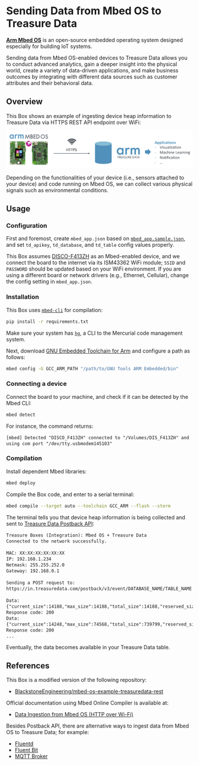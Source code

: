 # Sending Data from Mbed OS to Treasure Data

**[Arm Mbed OS](https://www.mbed.com/en/platform/mbed-os/)** is an open-source embedded operating system designed especially for building IoT systems.

Sending data from Mbed OS-enabled devices to Treasure Data allows you to conduct advanced analytics, gain a deeper insight into the physical world, create a variety of data-driven applications, and make business outcomes by integrating with different data sources such as customer attributes and their behavioral data.

## Overview

This Box shows an example of ingesting device heap information to Treasure Data via HTTPS REST API endpoint over WiFi:

![mbed-td](./images/mbed-td.png)

Depending on the functionalities of your device (i.e., sensors attached to your device) and code running on Mbed OS, we can collect various physical signals such as environmental conditions.

## Usage

### Configuration

First and foremost, create `mbed_app.json` based on [`mbed_app.sample.json`](./mbed_app.sample.json), and set `td_apikey`, `td_database`, and `td_table` config values properly.

This Box assumes [DISCO-F413ZH](https://os.mbed.com/platforms/ST-Discovery-F413H/) as an Mbed-enabled device, and we connect the board to the internet via its ISM43362 WiFi module; `SSID` and `PASSWORD` should be updated based on your WiFi environment. If you are using a different board or network drivers (e.g., Ethernet, Cellular), change the config setting in `mbed_app.json`.

### Installation

This Box uses [`mbed-cli`](https://github.com/ARMmbed/mbed-cli) for compilation:

```sh
pip install -r requirements.txt
```

Make sure your system has [`hg`](https://www.mercurial-scm.org/doc/hg.1.html), a CLI to the Mercurial code management system.

Next, download [GNU Embedded Toolchain for Arm](https://developer.arm.com/tools-and-software/open-source-software/developer-tools/gnu-toolchain/gnu-rm/downloads) and configure a path as follows:

```sh
mbed config -G GCC_ARM_PATH "/path/to/GNU Tools ARM Embedded/bin"
```

### Connecting a device

Connect the board to your machine, and check if it can be detected by the Mbed CLI:

```sh
mbed detect
```

For instance, the command returns:

```
[mbed] Detected "DISCO_F413ZH" connected to "/Volumes/DIS_F413ZH" and using com port "/dev/tty.usbmodem145103"
```

### Compilation

Install dependent Mbed libraries:

```sh
mbed deploy
```

Compile the Box code, and enter to a serial terminal:

```sh
mbed compile --target auto --toolchain GCC_ARM --flash --sterm
```

The terminal tells you that device heap information is being collected and sent to [Treasure Data Postback API](https://docs.treasuredata.com/display/public/PD/Postback+API):

```
Treasure Boxes (Integration): Mbed OS + Treasure Data
Connected to the network successfully.

MAC: XX:XX:XX:XX:XX:XX
IP: 192.168.1.234
Netmask: 255.255.252.0
Gateway: 192.168.0.1

Sending a POST request to: https://in.treasuredata.com/postback/v3/event/DATABASE_NAME/TABLE_NAME

Data: {"current_size":14188,"max_size":14188,"total_size":14188,"reserved_size":300672,"alloc_cnt":8,"alloc_fail_cnt":0}
Response code: 200
Data: {"current_size":14248,"max_size":74568,"total_size":739799,"reserved_size":300672,"alloc_cnt":10,"alloc_fail_cnt":0}
Response code: 200
...
```

Eventually, the data becomes available in your Treasure Data table.

## References

This Box is a modified version of the following repository:

- [BlackstoneEngineering/mbed-os-example-treasuredata-rest](https://github.com/BlackstoneEngineering/mbed-os-example-treasuredata-rest)

Official documentation using Mbed Online Compiler is available at:

- [Data Ingestion from Mbed OS (HTTP over Wi-Fi)](https://docs.treasuredata.com/display/public/INT/Mbed+OS+for+Device+Tracking)

Besides Postback API, there are alternative ways to ingest data from Mbed OS to Treasure Data; for example:

- [Fluentd](https://github.com/BlackstoneEngineering/mbed-os-example-fluentlogger)
- [Fluent Bit](https://docs.treasuredata.com/pages/releaseview.action?pageId=329063)
- [MQTT Broker](../mqtt)
